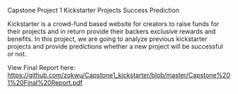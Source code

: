 Capstone Project 1 Kickstarter Projects Success Prediction


Kickstarter is a crowd-fund based website for creators to raise funds for their projects and in return provide their backers exclusive rewards and benefits. 
In this project, we are going to analyze previous kickstarter projects and provide predictions whether a new project will be successful or not.
  
View Final Report here: https://github.com/zokwu/Capstone1_kickstarter/blob/master/Capstone%201%20Final%20Report.pdf
  
 
